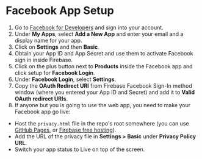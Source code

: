 # Facebook App Setup

1. Go to [Facebook for Developers](https://developers.facebook.com/) and sign into your account.
2. Under **My Apps**, select **Add a New App** and enter your email and a display name for your app.
3. Click on **Settings** and then **Basic**.
4. Obtain your App ID and App Secret and use them to activate Facebook sign in inside Firebase.
5. Click on the plus button next to **Products** inside the Facebook app and click setup for **Facebook Login**.
5. Under **Facebook Login**, select **Settings**.
6. Copy the **OAuth Redirect URI** from Firebase Facebook Sign-In method window (where you entered your App ID and Secret) and add it to **Valid OAuth redirect URIs**.
7. If anyone but you is going to use the web app, you need to make your Facebook app go live:
  - Host the `privacy.html` file in the repo's root somewhere (you can use [GitHub Pages](https://pages.github.com/), or [Firebase free hosting](https://firebase.google.com/docs/hosting/)).
  - Add the URL of the privacy file in **Settings > Basic** under **Privacy Policy URL**.
  - Switch your app status to Live on top of the screen.
